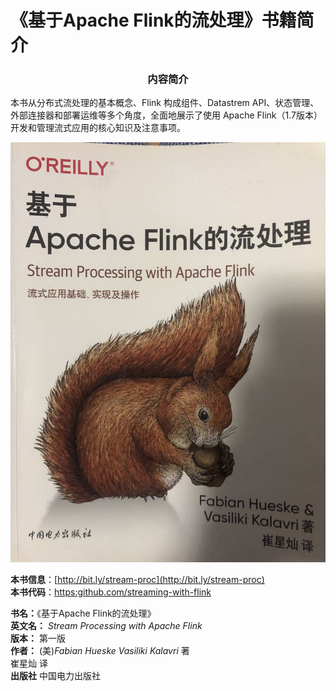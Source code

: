 # 《基于Apache Flink的流处理》书籍简介

### <center> 内容简介<center/>

本书从分布式流处理的基本概念、Flink 构成组件、Datastrem API、状态管理、外部连接器和部署运维等多个角度，全面地展示了使用 Apache Flink（1.7版本）
开发和管理流式应用的核心知识及注意事项。

![《基于Apache Flink的流处理》封面](../../image/bigData/基于Apache%20Flink的流处理/《基于Apache%20Flink的流处理》封面.jpeg)

**本书信息**：[http://bit.ly/stream-proc](http://bit.ly/stream-proc)  
**本书代码**：[https:github.com/streaming-with-flink](https://github.com/streaming-with-flink)

**书名：**《基于Apache Flink的流处理》<br/>
**英文名：** _Stream Processing with Apache Flink_<br/>
**版本：** 第一版<br/>
**作者：** (美)_Fabian Hueske_ _Vasiliki Kalavri_ 著<br/>
     崔星灿 译<br/>
**出版社** 中国电力出版社
